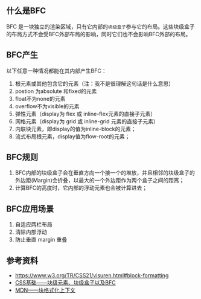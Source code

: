 ## 什么是BFC

 BFC 是一块独立的渲染区域，只有它内部的`块级盒子`参与它的布局。这些块级盒子的布局方式不会受BFC外部布局的影响，同时它们也不会影响BFC外部的布局。
## BFC产生

以下任意一种情况都能在其内部产生BFC：

1. 根元素或其他包含它的元素（注：我不是很理解这句话是什么意思）
2. postion 为absolute 和fixed的元素
3. float不为none的元素
4. overflow不为visible的元素
5. 弹性元素（display为 flex 或 inline-flex元素的直接子元素）
6. 网格元素（display为 grid 或 inline-grid 元素的直接子元素）
7. 内联块元素，即display的值为inline-block的元素；
8. 流式布局根元素，display值为flow-root的元素；



## BFC规则

1. BFC内部的块级盒子会在垂直方向一个接一个的堆放，并且相邻的块级盒子的外边距(Margin)会折叠，以最大的一个外边距作为两个盒子之间的距离；
2. 计算BFC的高度时，它内部的浮动元素也会被计算进去；


## BFC应用场景

1. 自适应两栏布局
2. 清除内部浮动
3. 防止垂直 margin 重叠



## 参考资料

* https://www.w3.org/TR/CSS21/visuren.html#block-formatting
* [CSS基础——块级元素、块级盒子以及BFC](https://juejin.im/post/5a7d22636fb9a0633c660359)
* [MDN——块格式化上下文](https://developer.mozilla.org/zh-CN/docs/Web/Guide/CSS/Block_formatting_context)
